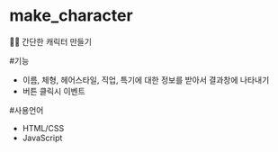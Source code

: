 # make_character
🕺🏼 간단한 캐릭터 만들기 

#기능
- 이름, 체형, 헤어스타일, 직업, 특기에 대한 정보를 받아서 결과창에 나타내기
- 버튼 클릭시 이벤트 

#사용언어
- HTML/CSS
- JavaScript
